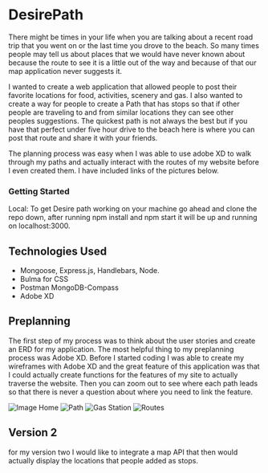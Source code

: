# DesirePath
There might be times in your life when you are talking about a recent road trip that you went on or the last time you drove to the beach. So many times people may tell us about places that we would have never known about because the route to see it is a little out of the way and because of that our map application never suggests it.

I wanted to create a web application that allowed people to post their favorite locations for food, activities, scenery and gas. I also wanted to create a way for people to create a Path that has stops so that if other people are traveling to and from similar locations they can see other peoples suggestions. The quickest path is not always the best but if you have that perfect under five hour drive to the beach here is where you can post that route and share it with your friends.

The planning process was easy when I was able to use adobe XD to walk through my paths and actually interact with the routes of my website before I even created them. I have included links of the pictures below.

### Getting Started
Local:
To get Desire path working on your machine go ahead and clone the repo down, after running npm install and npm start it will be up and running on localhost:3000.

## Technologies Used
* Mongoose, Express.js, Handlebars, Node. 
* Bulma for CSS
* Postman MongoDB-Compass
* Adobe XD

## Preplanning
The first step of my process was to think about the user stories and create an ERD for my application. The most helpful thing to my preplanning process was Adobe XD. Before I started coding I was able to create my wireframes with Adobe XD and the great feature of this application was that I could actually create functions for the features of my site to actually traverse the website. Then you can zoom out to see where each path leads so that there is never a question about where you need to link the feature. 

![Image Home](https://i.imgur.com/JzGda1n.jpg)
![Path](https://i.imgur.com/Xan010T.jpg)
![Gas Station](https://i.imgur.com/t25mocI.jpg)
![Routes](https://i.imgur.com/aBgxJrP.jpg)

## Version 2
for my version two I would like to integrate a map API that then would actually display the locations that people added as stops.

